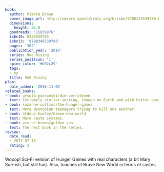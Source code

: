```yaml
---
book:
  author: Pierce Brown
  cover_image_url: http://covers.openlibrary.org/b/isbn/9780345539786-L.jpg
  dimensions:
    height: 25.0
  goodreads: '15839976'
  isbn10: 0345539788
  isbn13: '9780345539786'
  pages: '382'
  publication_year: '2014'
  series: Red Rising
  series_position: '1'
  spine_color: '#b92c29'
  tags:
  - ya
  title: Red Rising
plan:
  date_added: '2016-11-03'
related_books:
- book: ursula-poznanski/die-verratenen
  text: Extremely similar setting, though on Earth and with better everything.
- book: suzanne-collins/the-hunger-games
  text: More dystopian teenagers trying to kill one another.
- book: aldous-huxley/brave-new-world
  text: More caste systems.
- book: pierce-brown/golden-son
  text: The next book in the series.
review:
  date_read:
  - 2017-07-13
  rating: 3
---
```


Wooop! Sci-Fi version of Hunger Games with real characters (a bit Mary Sue-ish, but still fun). Also, touches of Brave
New World in terms of castes.
